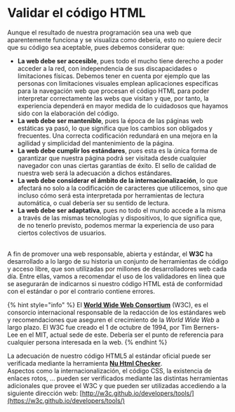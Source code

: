 # Validar el código HTML

Aunque el resultado de nuestra programación sea una web que aparentemente funciona y se visualiza como debería, esto no quiere decir que su código sea aceptable, pues debemos considerar que:

* **La web debe ser accesible**, pues todo el mucho tiene derecho a poder acceder a la red, con independencia de sus discapacidades o limitaciones físicas. Debemos tener en cuenta por ejemplo que las personas con limitaciones visuales emplean aplicaciones específicas para la navegación web que procesan el código HTML para poder interpretar correctamente las webs que visitan y que, por tanto, la experiencia dependerá en mayor medida de lo cuidadosos que hayamos sido con la elaboración del código.
* **La web debe ser mantenible**, pues la época de las páginas web estáticas ya pasó, lo que significa que los cambios son obligados y frecuentes. Una correcta codificación redundará en una mejora en la agilidad y simplicidad del mantenimiento de la página.
* **La web debe cumplir los estándares**, pues esta es la única forma de garantizar que nuestra página podrá ser visitada desde cualquier navegador con unas ciertas garantías de éxito. El sello de calidad de nuestra web será la adecuación a dichos estándares.
* **La web debe considerar el ámbito de la internacionalización**, lo que afectará no solo a la codificación de caracteres que utilicemos, sino que incluso cómo será esta interpretada por herramientas de lectura automática, o cual debería ser su sentido de lectura.
* **La web debe ser adaptativa**, pues no todo el mundo accede a la misma a través de las mismas tecnologías y dispositivos, lo que significa que, de no tenerlo previsto, podemos mermar la experiencia de uso para ciertos colectivos de usuarios.

\
A fin de promover una web responsable, abierta y estándar, el **W3C** ha desarrollado a lo largo de su historia un conjunto de herramientas de código y acceso libre, que son utilizadas por millones de desarrolladores web cada día. Entre ellas, vamos a recomendar el uso de los validadores en línea que se asegurarán de indicarnos si nuestro código HTML está de conformidad con el estándar o por el contrario contiene errores.

{% hint style="info" %}
El [**World Wide Web Consortium**](https://www.w3.org/) (W3C), es el consorcio internacional responsable de la redacción de los estándares web y recomendaciones que aseguren el crecimiento de la _World Wide Web_ a largo plazo. El W3C fue creado el 1 de octubre de 1994, por Tim Berners-Lee en el MIT, actual sede de este. Debería ser el punto de referencia para cualquier persona interesada en la web.
{% endhint %}

La adecuación de nuestro código HTML5 al estándar oficial puede ser verificada mediante la herramienta [**Nu Html Checker**](https://validator.w3.org/nu/).\
Aspectos como la internacionalización, el código CSS, la existencia de enlaces rotos, … pueden ser verificados mediante las distintas herramientas adicionales que provee el W3C y que pueden ser utilizadas accediendo a la siguiente dirección web: [http://w3c.github.io/developers/tools/](https://w3c.github.io/developers/tools/)
